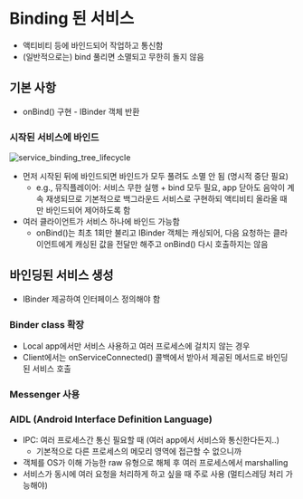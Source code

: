 # Binding 된 서비스
- 액티비티 등에 바인드되어 작업하고 통신함
- (일반적으로는) bind 풀리면 소멸되고 무한히 돌지 않음

## 기본 사항
- onBind() 구현 - IBinder 객체 반환

### 시작된 서비스에 바인드
![service_binding_tree_lifecycle](https://user-images.githubusercontent.com/57291261/101259363-d173fd00-376b-11eb-8bec-a81e67e05d24.png)

- 먼저 시작된 뒤에 바인드되면 바인드가 모두 풀려도 소멸 안 됨 (명시적 중단 필요)
  - e.g., 뮤직플레이어: 서비스 무한 실행 + bind 모두 필요, app 닫아도 음악이 계속 재생되므로 기본적으로 백그라운드 서비스로 구현하되 액티비티 올라올 때만 바인드되어 제어하도록 함
- 여러 클라이언트가 서비스 하나에 바인드 가능함
  - onBind()는 최초 1회만 불리고 IBinder 객체는 캐싱되어, 다음 요청하는 클라이언트에게 캐싱된 값을 전달만 해주고 onBind() 다시 호출하지는 않음
  
  
## 바인딩된 서비스 생성
- IBinder 제공하여 인터페이스 정의해야 함
### Binder class 확장
  - Local app에서만 서비스 사용하고 여러 프로세스에 걸치지 않는 경우
  - Client에서는 onServiceConnected() 콜백에서 받아서 제공된 메서드로 바인딩된 서비스 호출
### Messenger 사용
### AIDL (Android Interface Definition Language)
  - IPC: 여러 프로세스간 통신 필요할 때 (여러 app에서 서비스와 통신한다든지..)
    - 기본적으로 다른 프로세스의 메모리 영역에 접근할 수 없으니까
  - 객체를 OS가 이해 가능한 raw 유형으로 해체 후 여러 프로세스에서 marshalling
  - 서비스가 동시에 여러 요청을 처리하게 하고 싶을 때 주로 사용 (멀티스레딩 처리 가능해야)
